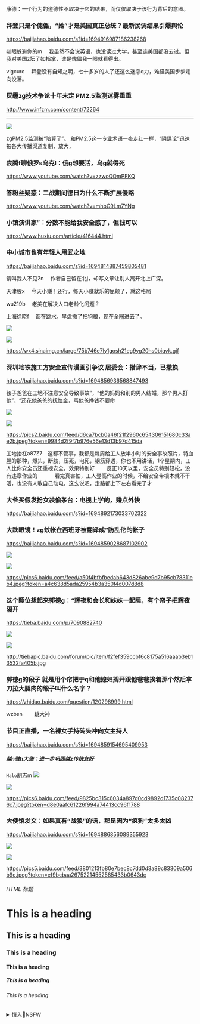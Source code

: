 康德：一个行为的道德性不取决于它的结果，而仅仅取决于该行为背后的意图。

### 拜登只是个傀儡，“她”才是美国真正总统？最新民调结果引爆舆论
<https://baijiahao.baidu.com/s?id=1694916987186238268>

剜眼躲避你的m
　我虽然不会说英语，也没读过大学，甚至连美国都没去过。但我对美国z坛了如指掌，谁是傀儡我一眼就看得出。

vlgcurc
　拜登没有自知之明，七十多岁的人了还这么迷恋q力，难怪美国步步走向没落。

### 灰霾zg技术争论十年未定 PM2.5监测迷雾重重
<http://www.infzm.com/content/72264><hr/>
<img src="http://images.infzm.com/medias/2012/0308/52110.jpeg">

zgPM2.5监测被“暗算了”。
和PM2.5这一专业术语一夜走红一样，“阴谋论”迅速被各大传播渠道复制、放大，

### 袁腾f聊俄罗s乌克l：俄g想要活，乌g就得死
<https://www.youtube.com/watch?v=zzwoQQmPFKQ>

### 答粉丝疑惑：二战期间德日为什么不断扩展侵略
<https://www.youtube.com/watch?v=mhbG9Lm7YNg>

### 小镇演讲家”：分数不能给我安全感了，但钱可以
<https://www.huxiu.com/article/416444.html>

### 中小城市也有年轻人用武之地
<https://baijiahao.baidu.com/s?id=1694814887459805481>

请叫我人不见2n
　作者自己留在北j，却写文章让别人离开北上广深。

天津股x
　今天小赚！还行，每天小赚就乐的屁颠了，就这格局

wu219b
　老美在解决人口老龄化问题？

上海徐晓f
　都在跳水，早盘撒了把狗粮，现在全圈进去了。

<img src="https://wx4.sinaimg.cn/large/75b746e7ly1gosh21eg9yg20hs0biqvk.gif">

![](https://wx4.sinaimg.cn/large/75b746e7ly1gosh21eg9yg20hs0biqvk.gif)

<https://wx4.sinaimg.cn/large/75b746e7ly1gosh21eg9yg20hs0biqvk.gif>

### 深圳地铁施工方安全宣传漫画引争议 居委会：措辞不当，已撤换
<https://baijiahao.baidu.com/s?id=1694856936568847493>

孩子爸爸在工地不注意安全导致事故”，“他的妈妈和别的男人结婚，那个男人打他”，“还花他爸爸的抚恤金，骂他爸挣钱不要命

<img src="https://pics2.baidu.com/feed/d6ca7bcb0a46f21f2960c654306151680c33ae2b.jpeg?token=9984d2f9f7b976e56e13d13b97d415da">

![](https://pics2.baidu.com/feed/d6ca7bcb0a46f21f2960c654306151680c33ae2b.jpeg?token=9984d2f9f7b976e56e13d13b97d415da)

<https://pics2.baidu.com/feed/d6ca7bcb0a46f21f2960c654306151680c33ae2b.jpeg?token=9984d2f9f7b976e56e13d13b97d415da>

工地抬杠a87Z7　这都不管事，我都是每周给工人放半小时的安全事故照片，特血腥的那种，爆头，断肢，压死，电死，钢筋穿透，你也不用讲话，1个星期内，工人比你安全员还重视安全，效果特别好
　　反正10天以里，安全员特别轻松，没有违章作业的
　　　看完真害怕，工人登高作业的时候，不给安全带根本就不干活，也没有人敢自己动电，这么说吧，走路都上下左右看完了才

### 大爷买假发扮女装偷茅台：电视上学的，赚点外快
<https://baijiahao.baidu.com/s?id=1694892173033702322>

### 大跌眼镜！zg蚊帐在西班牙被翻译成“防乱伦的帐子
<https://baijiahao.baidu.com/s?id=1694859028687102902>

<img src="https://pics6.baidu.com/feed/a50f4bfbfbedab643d826abe9d7b95cb78311eb4.jpeg?token=a4c638d5ada25954b3a350f4d007d8d8">

![](https://pics6.baidu.com/feed/a50f4bfbfbedab643d826abe9d7b95cb78311eb4.jpeg?token=a4c638d5ada25954b3a350f4d007d8d8)

<https://pics6.baidu.com/feed/a50f4bfbfbedab643d826abe9d7b95cb78311eb4.jpeg?token=a4c638d5ada25954b3a350f4d007d8d8>

### 这个睡位想起来郭德g：“辉夜和会长和妹妹一起睡，有个帘子把辉夜隔开
<https://tieba.baidu.com/p/7090882740>

<img src="http://tiebapic.baidu.com/forum/pic/item/f2fef359ccbf6c8175a516aaab3eb13532fa405b.jpg">

![](http://tiebapic.baidu.com/forum/pic/item/f2fef359ccbf6c8175a516aaab3eb13532fa405b.jpg)

<http://tiebapic.baidu.com/forum/pic/item/f2fef359ccbf6c8175a516aaab3eb13532fa405b.jpg>

### 郭德g的段子 就是用个帘把于q和他媳妇搁开跟他爸爸挨着那个然后拿刀拉大腿肉的缎子叫什么名字？
<https://zhidao.baidu.com/question/120298999.html>

wzbsn 　　跳大神

### 节目正直播，一名裸女手持砖头冲向女主持人
<https://baijiahao.baidu.com/s?id=1694859154695409953>

<h5>越n驻h大使：进一步巩固越z传统友好</h5>
<https://baijiahao.baidu.com/s?id=1694891170120122317>

`Halo`胡志m
![](https://pics6.baidu.com/feed/9825bc315c6034a897d0cd9892d1735c082376c7.jpeg?token=d8e0aafc61226f994a74413cc96f1788)

<img src="https://pics6.baidu.com/feed/9825bc315c6034a897d0cd9892d1735c082376c7.jpeg?token=d8e0aafc61226f994a74413cc96f1788">

<https://pics6.baidu.com/feed/9825bc315c6034a897d0cd9892d1735c082376c7.jpeg?token=d8e0aafc61226f994a74413cc96f1788>

### 大使馆发文：如果真有“战狼”的话，那是因为“疯狗”太多太凶
<https://baijiahao.baidu.com/s?id=1694886856089355923>

<img src="https://pics5.baidu.com/feed/3801213fb80e7bec8c7dd0d3a89c83309a506b9c.jpeg?token=ef9bcbaa26752214552585433b0643dc">

![](https://pics5.baidu.com/feed/3801213fb80e7bec8c7dd0d3a89c83309a506b9c.jpeg?token=ef9bcbaa26752214552585433b0643dc)

<https://pics5.baidu.com/feed/3801213fb80e7bec8c7dd0d3a89c83309a506b9c.jpeg?token=ef9bcbaa26752214552585433b0643dc>

<h6>HTML 标题</h6>
<https://www.w3school.com.cn/html/html_headings.asp>
<h1>This is a heading</h1>
<h2>This is a heading</h2>
<h3>This is a heading</h3>
<h4>This is a heading</h4>
<h5>This is a heading</h5>
<h6>This is a heading</h6>

<details><summary>慎入🔞NSFW</summary>

Not Safe For Work
<img src="https://upload.wikimedia.org/wikipedia/commons/thumb/d/d3/Biohazard_Symbol_Specification.png/210px-Biohazard_Symbol_Specification.png">

<details><summary><b>风险自理Use At Your Own Risk🈲</summary>

<h3>粉h集体嗨爆，集中展示愚mf锁下的丰硕成果</h3>
<a href="https://news.creaders.net/china/t/639.html">news.creaders.net/china/t/639.html/</a>
</details>
</details>
